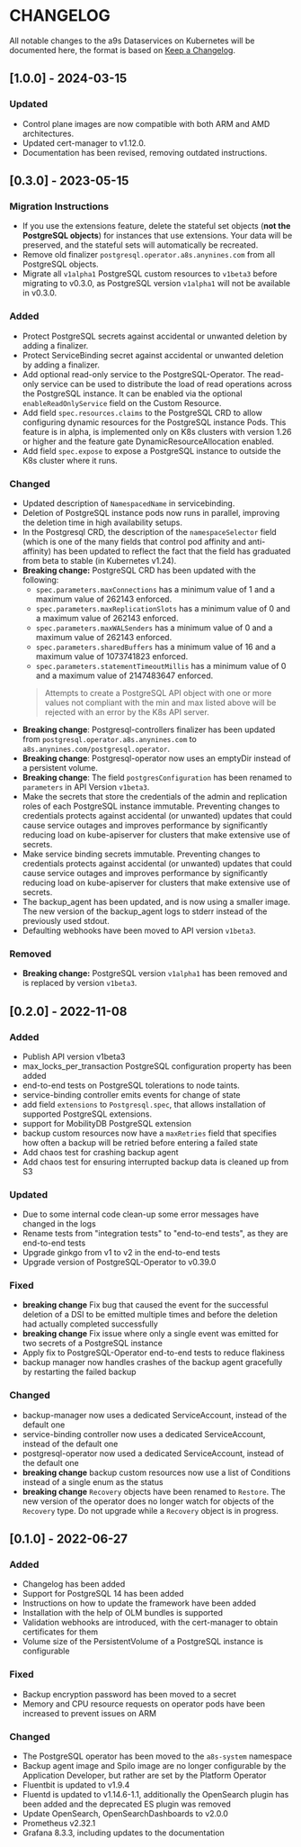 # CHANGELOG

All notable changes to the a9s Dataservices on Kubernetes will be documented
here, the format is based on [Keep a
Changelog](https://keepachangelog.com/en/1.0.0/).

## [1.0.0] - 2024-03-15

### Updated

* Control plane images are now compatible with both ARM and AMD architectures.
* Updated cert-manager to v1.12.0.
* Documentation has been revised, removing outdated instructions.

## [0.3.0] - 2023-05-15
### Migration Instructions
* If you use the extensions feature, delete the stateful set objects (**not the PostgreSQL objects**)
for instances that use extensions. Your data will be preserved, and the stateful sets will
automatically be recreated.
* Remove old finalizer `postgresql.operator.a8s.anynines.com` from all PostgreSQL objects.
* Migrate all `v1alpha1` PostgreSQL custom resources to `v1beta3` before migrating to v0.3.0, as PostgreSQL
version `v1alpha1` will not be available in v0.3.0.

### Added

* Protect PostgreSQL secrets against accidental or unwanted deletion by adding a finalizer.
* Protect ServiceBinding secret against accidental or unwanted deletion by adding a finalizer.
* Add optional read-only service to the PostgreSQL-Operator. The read-only service can be used
  to distribute the load of read operations across the PostgreSQL instance. It can be enabled via
  the optional `enableReadOnlyService` field on the Custom Resource.
* Add field `spec.resources.claims` to the PostgreSQL CRD to allow configuring
  dynamic resources for the PostgreSQL instance Pods. This feature is in alpha,
  is implemented only on K8s clusters with version 1.26 or higher and the
  feature gate DynamicResourceAllocation enabled.
* Add field `spec.expose` to expose a PostgreSQL instance to outside the K8s cluster where it runs.

### Changed

* Updated description of `NamespacedName` in servicebinding.
* Deletion of PostgreSQL instance pods now runs in parallel, improving the deletion time in high
  availability setups.
* In the Postgresql CRD, the description of the `namespaceSelector` field (which is one of the many
  fields that control pod affinity and anti-affinity) has been updated to reflect the fact that the
  field has graduated from beta to stable (in Kubernetes v1.24).
* **Breaking change:** PostgreSQL CRD has been updated with the following:
  * `spec.parameters.maxConnections` has a minimum value of 1 and a maximum value
    of 262143 enforced.
  * `spec.parameters.maxReplicationSlots` has a minimum value of 0 and a maximum
    value of 262143 enforced.
  * `spec.parameters.maxWALSenders` has a minimum value of 0 and a maximum value
    of 262143 enforced.
  * `spec.parameters.sharedBuffers` has a minimum value of 16 and a maximum value
    of 1073741823 enforced.
  * `spec.parameters.statementTimeoutMillis` has a minimum value of 0 and a
    maximum value of 2147483647 enforced.
  > Attempts to create a PostgreSQL API object with one or more values not
    compliant with the min and max listed above will be rejected with an error by
    the K8s API server.
* **Breaking change**: Postgresql-controllers finalizer has been updated from 
  `postgresql.operator.a8s.anynines.com` to `a8s.anynines.com/postgresql.operator`.
* **Breaking change**: Postgresql-operator now uses an emptyDir instead of a persistent volume.
* **Breaking change**: The field `postgresConfiguration` has been renamed to
  `parameters` in API Version `v1beta3`.
* Make the secrets that store the credentials of the admin and replication roles
  of each PostgreSQL instance immutable. Preventing changes to credentials
  protects against accidental (or unwanted) updates that could cause service
  outages and improves performance by significantly reducing load on
  kube-apiserver for clusters that make extensive use of secrets.
* Make service binding secrets immutable. Preventing changes to credentials
  protects against accidental (or unwanted) updates that could cause service
  outages and improves performance by significantly reducing load on
  kube-apiserver for clusters that make extensive use of secrets.
* The backup\_agent has been updated, and is now using a smaller image. The new version of the
  backup\_agent logs to stderr instead of the previously used stdout.
* Defaulting webhooks have been moved to API version `v1beta3`.

### Removed

* **Breaking change:** PostgreSQL version `v1alpha1` has been removed and is replaced by version 
`v1beta3`.

## [0.2.0] - 2022-11-08

### Added

- Publish API version v1beta3
- max\_locks\_per\_transaction PostgreSQL configuration property has been added
- end-to-end tests on PostgreSQL tolerations to node taints.
- service-binding controller emits events for change of state
- add field `extensions` to  `Postgresql.spec`, that allows installation of supported
  PostgreSQL extensions.
- support for MobilityDB PostgreSQL extension
- backup custom resources now have a `maxRetries` field that specifies how often a backup
  will be retried before entering a failed state
- Add chaos test for crashing backup agent
- Add chaos test for ensuring interrupted backup data is cleaned up from S3

### Updated

- Due to some internal code clean-up some error messages have changed in the logs
- Rename tests from "integration tests" to "end-to-end tests", as they are end-to-end tests
- Upgrade ginkgo from v1 to v2 in the end-to-end tests
- Upgrade version of PostgreSQL-Operator to v0.39.0

### Fixed

- **breaking change** Fix bug that caused the event for the successful deletion of
  a DSI to be emitted multiple times and before the deletion had actually
  completed successfully
- **breaking change** Fix issue where only a single event was emitted for two secrets
  of a PostgreSQL instance
- Apply fix to PostgreSQL-Operator end-to-end tests to reduce flakiness
- backup manager now handles crashes of the backup agent gracefully by restarting the failed backup

### Changed

- backup-manager now uses a dedicated ServiceAccount, instead of the default one
- service-binding controller now uses a dedicated ServiceAccount, instead of the default one
- postgresql-operator now used a dedicated ServiceAccount, instead of the default one
- **breaking change** backup custom resources now use a list of Conditions instead of a single enum
as the status
- **breaking change** `Recovery` objects have been renamed to `Restore`.
  The new version of the operator does no longer watch for objects of the `Recovery` type. Do not
  upgrade while a `Recovery` object is in progress.

## [0.1.0] - 2022-06-27

### Added

- Changelog has been added
- Support for PostgreSQL 14 has been added
- Instructions on how to update the framework have been added
- Installation with the help of OLM bundles is supported
- Validation webhooks are introduced, with the cert-manager to obtain
  certificates for them
- Volume size of the PersistentVolume of a PostgreSQL instance is configurable

### Fixed

- Backup encryption password has been moved to a secret
- Memory and CPU resource requests on operator pods have been increased to
  prevent issues on ARM

### Changed

- The PostgreSQL operator has been moved to the `a8s-system` namespace
- Backup agent image and Spilo image are no longer configurable by the
  Application Developer, but rather are set by the Platform Operator
- Fluentbit is updated to v1.9.4
- Fluentd is updated to v1.14.6-1.1, additionally the OpenSearch plugin has been
  added and the deprecated ES plugin was removed
- Update OpenSearch, OpenSearchDashboards to v2.0.0
- Prometheus v2.32.1
- Grafana 8.3.3, including updates to the documentation
